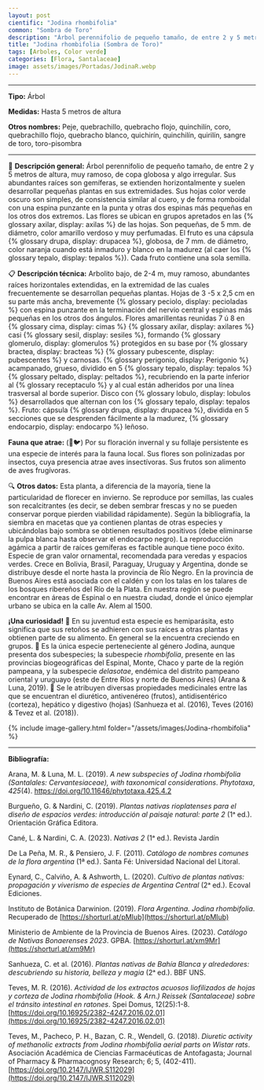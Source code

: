 ```yaml
---
layout: post
cientific: "Jodina rhombifolia"
common: "Sombra de Toro"
description: "Árbol perennifolio de pequeño tamaño, de entre 2 y 5 metros de altura, muy ramoso, de copa globosa y algo irregular. Sus abundantes raíces son gemíferas, se extienden horizontalmente y suelen desarrollar pequeñas plantas en sus extremidades. Sus hojas color verde oscuro son simples, de consistencia similar al cuero, y de forma romboidal con una espina punzante en la punta y otras dos espinas más pequeñas en los otros dos extremos. Las flores se ubican en grupos apretados en las axilas de las hojas. Son pequeñas, de 5 mm. de diámetro, color amarillo verdoso y muy perfumadas. El fruto es una cápsula drupacea, globosa, de 7 mm. de diámetro, color naranja cuando está inmaduro y blanco en la madurez (al caer los tepalos). Cada fruto contiene una sola semilla."
title: "Jodina rhombifolia (Sombra de Toro)"
tags: [Arboles, Color verde]
categories: [Flora, Santalaceae]
image: assets/images/Portadas/JodinaR.webp
---
```


***

**Tipo:** Árbol

**Medidas:** Hasta 5 metros de altura

**Otros nombres:** Peje, quebrachillo, quebracho flojo, quinchilín, coro, quebrachillo flojo, quebracho blanco, quichirín, quinchilín, quirilín, sangre de toro, toro-pisombra

***

🌱 **Descripción general:** Árbol perennifolio de pequeño tamaño, de entre 2 y 5 metros de altura, muy ramoso, de copa globosa y algo irregular. Sus abundantes raíces son gemíferas, se extienden horizontalmente y suelen desarrollar pequeñas plantas en sus extremidades. Sus hojas color verde oscuro son simples, de consistencia similar al cuero, y de forma romboidal con una espina punzante en la punta y otras dos espinas más pequeñas en los otros dos extremos. Las flores se ubican en grupos apretados en las {% glossary axilar, display: axilas %} de las hojas. Son pequeñas, de 5 mm. de diámetro, color amarillo verdoso y muy perfumadas. El fruto es una cápsula {% glossary drupa, display: drupacea %}, globosa, de 7 mm. de diámetro, color naranja cuando está inmaduro y blanco en la madurez (al caer los {% glossary tepalo, display: tepalos %}). Cada fruto contiene una sola semilla.

📋 **Descripción técnica:** Arbolito bajo, de 2-4 m, muy ramoso, abundantes raíces horizontales extendidas, en la extremidad de las cuales frecuentemente se desarrollan pequeñas plantas. Hojas de 3 -5 x 2,5 cm en su parte más ancha, brevemente {% glossary peciolo, display: pecioladas %} con espina punzante en la terminación del nervio central y espinas más pequeñas en los otros dos ángulos. Flores amarillentas reunidas 7 ú 8 en {% glossary cima, display: cimas %} {% glossary axilar, display: axilares %} casi {% glossary sesil, display: sesiles %}, formando {% glossary glomerulo, display: glomerulos %} protegidos en su base por {% glossary bractea, display: bracteas %} {% glossary pubescente, display: pubescentes %} y carnosas. {% glossary perigonio, display: Perigonio %} acampanado, grueso, dividido en 5 {% glossary tepalo, display: tepalos %} {% glossary peltado, display: peltados %}, recubriendo en la parte inferior al {% glossary receptaculo %} y al cual están adheridos por una línea trasversal al borde superior. Disco con {% glossary lobulo, display: lobulos %} desarrollados que alternan con los {% glossary tepalo, display: tepalos %}. Fruto: cápsula {% glossary drupa, display: drupacea %}, dividida en 5 secciones que se desprenden fácilmente a la madurez, {% glossary endocarpio, display: endocarpo %} leñoso.

**Fauna que atrae:** (🐝🐦) Por su floración invernal y su follaje persistente es una especie de interés para la fauna local. Sus flores son polinizadas por insectos, cuya presencia atrae aves insectívoras. Sus frutos son alimento de aves frugívoras.

🔍 **Otros datos:** Esta planta, a diferencia de la mayoría, tiene la particularidad de florecer en invierno. Se reproduce por semillas, las cuales son recalcitrantes (es decir, se deben sembrar frescas y no se pueden conservar porque pierden viabilidad rápidamente). Según la bibliografía, la siembra en macetas que ya contienen plantas de otras especies y ubicándolas bajo sombra se obtienen resultados positivos (debe eliminarse la pulpa blanca hasta observar el endocarpo negro). La reproducción agámica a partir de raíces gemíferas es factible aunque tiene poco éxito. Especie de gran valor ornamental, recomendada para veredas y espacios verdes. Crece en Bolivia, Brasil, Paraguay, Uruguay y Argentina, donde se distribuye desde el norte hasta la provincia de Río Negro. En la provincia de Buenos Aires está asociada con el caldén y con los talas en los talares de los bosques ribereños del Río de la Plata. En nuestra región se puede encontrar en áreas de Espinal o en nuestra ciudad, donde el único ejemplar urbano se ubica en la calle Av. Alem al 1500.

**¡Una curiosidad!** 👀 En su juventud esta especie es hemiparásita, esto significa que sus retoños se adhieren con sus raíces a otras plantas y obtienen parte de su alimento. En general se la encuentra creciendo en grupos.
👀 Es la única especie perteneciente al género Jodina, aunque presenta dos subespecies; la subespecie *rhombifolia*, presente en las provincias biogeográficas del Espinal, Monte, Chaco y parte de la región pampeana, y la subespecie *delasotae*, endémica del distrito pampeano oriental y uruguayo (este de Entre Ríos y norte de Buenos Aires) (Arana & Luna, 2019).
👀 Se le atribuyen diversas propiedades medicinales entre las que se encuentran el diurético, antivenéreo (frutos), antidisentérico (corteza), hepático y digestivo (hojas) (Sanhueza et al. (2016), Teves (2016) & Tevez et al. (2018)).

 {% include image-gallery.html folder="/assets/images/Jodina-rhombifolia" %}

***

**Bibliografía:**

Arana, M. & Luna, M. L. (2019). *A new subspecies of Jodina rhombifolia (Santalales: Cervantesiaceae), with taxonomical considerations*. *Phytotaxa*, *425*(4).
https://doi.org/10.11646/phytotaxa.425.4.2

Burgueño, G. & Nardini, C. (2019). *Plantas nativas rioplatenses para el diseño de espacios verdes: introducción al paisaje natural: parte 2* (1ᵃ ed.). Orientación Gráfica Editora.

Cané, L. & Nardini, C. A. (2023). *Nativas 2* (1ᵃ ed.). Revista Jardín

De La Peña, M. R., & Pensiero, J. F. (2011). *Catálogo de nombres comunes de la flora argentina* (1ª ed.). Santa Fé: Universidad Nacional del Litoral.

Eynard, C., Calviño, A. & Ashworth, L. (2020). *Cultivo de plantas nativas: propagación y viverismo de especies de Argentina Central* (2ᵃ ed.). Ecoval Ediciones.

Instituto de Botánica Darwinion. (2019). *Flora Argentina. Jodina rhombifolia*. Recuperado de [https://shorturl.at/pMIub](https://shorturl.at/pMIub)

Ministerio de Ambiente de la Provincia de Buenos Aires. (2023). *Catálogo de Nativas Bonaerenses 2023*. GPBA. [https://shorturl.at/xm9Mr](https://shorturl.at/xm9Mr)

Sanhueza, C. et al. (2016). *Plantas nativas de Bahía Blanca y alrededores: descubriendo su historia, belleza y magia* (2ᵃ ed.). BBF UNS.

Teves, M. R. (2016). *Actividad de los extractos acuosos liofilizados de hojas y corteza de Jodina rhombifolia (Hook. & Arn.) Reissek (Santalaceae) sobre el tránsito intestinal en ratones*. Spei Domus, 12(25):1-8.
[https://doi.org/10.16925/2382-4247.2016.02.01](https://doi.org/10.16925/2382-4247.2016.02.01)

Teves, M., Pacheco, P. H., Bazan, C. R., Wendell, G. (2018). *Diuretic activity of methanolic extracts from Jodina rhombifolia aerial parts on Wistar rats*. Asociación Académica de Ciencias Farmacéuticas de Antofagasta; Journal of Pharmacy & Pharmacognosy Research; 6; 5, (402-411). 
[https://doi.org/10.2147/IJWR.S112029](https://doi.org/10.2147/IJWR.S112029)
